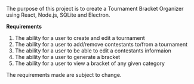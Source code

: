 The purpose of this project is to create a Tournament Bracket Organizer using React, Node.js, SQLite and Electron.

**Requirements**

1. The ability for a user to create and edit a tournament
2. The ability for a user to add/remove contestants to/from a tournament
3. The ability for a user to be able to edit a contestants informaion
4. The ability for a user to generate a bracket
5. The ability for a user to view a bracket of any given category

The requirements made are subject to change.

